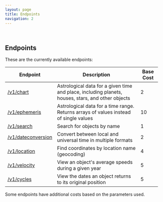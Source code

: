 ```yaml
---
layout: page
title: Endpoints
navigation: 2
---
```


<style>
	.inner a {
		color: royalblue;
		font-weight: bold;
	}
	.inner code {
		font-size: 100%;
	}
	.navigation li {
		padding: 0.3vh;
	}
	.sidebar {
		min-width: 300px;
	}
	.sidebar .sidebar-main {
	    height: calc(100% - 50px);
	    overflow-y: auto;
	}
	@media (max-width: 745px) {
		.sidebar .sidebar-main {
		    height: calc(100% - 320px);
		}
	}
</style>

<br>

## Endpoints

These are the currently available endpoints:

| Endpoint | Description | Base Cost
|---|---|---|
| [/v1/chart](/astrologico/v1_chart.html) | Astrological data for a given time and place, including planets, houses, stars, and other objects | 2 |
| [/v1/ephemeris](/astrologico/v1_ephemeris.html) |  Astrological data for a time range. Returns arrays of values instead of single values | 10 |
| [/v1/search](/astrologico/v1_search.html) | Search for objects by name | 1 |
| [/v1/dateconversion](/astrologico/v1_dateconversion.html) | Convert between local and universal time in multiple formats | 2 |
| [/v1/location](/astrologico/v1_location.html) | Find coordinates by location name (geocoding) | 4 |
| [/v1/velocity](/astrologico/v1_velocity.html) | View an object's average speeds during a given year | 5 |
| [/v1/cycles](/astrologico/v1_cycles.html) | View the dates an object returns to its original position | 5 |

<!--
| /v1/motion (soon) | Find the dates an object changes motion | Type2 |
| /v1/findtransit (soon) | Find the dates an object reaches a certain position | Type2 |
| /v1/findaspect (soon) | Find the dates an object forms a specific aspect with another objecy | Type2 |
| /v1/scanpoint (soon) | Find all objects in a specific position | Type2 |
-->

Some endpoints have additional costs based on the parameters used.

<br><br><br>

